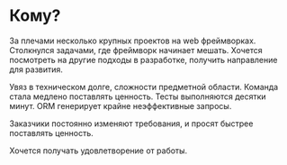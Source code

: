 # Кому?

За плечами несколько крупных проектов на web фреймворках.
Столкнулся задачами, где фреймворк начинает мешать.
Хочется посмотреть на другие подходы в разработке,
получить направление для развития.

Увяз в техническом долге, сложности предметной области.
Команда стала медлено поставлять ценность.
Тесты выполняются десятки минут.
ORM генерирует крайне неэффективные запросы.

Заказчики постоянно изменяют требования, и просят быстрее поставлять ценность.

Хочется получать удовлетворение от работы.
